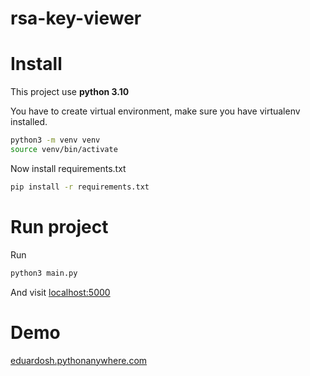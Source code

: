 # rsa-key-viewer


# Install
This project use **python 3.10**

You have to create virtual environment, make sure you have virtualenv installed.
```bash
python3 -m venv venv
source venv/bin/activate
```

Now install requirements.txt
```bash
pip install -r requirements.txt
```


# Run project
Run
```bash
python3 main.py
```

And visit [localhost:5000](http://localhost:5000)

# Demo
[eduardosh.pythonanywhere.com](http://eduardosh.pythonanywhere.com/)
